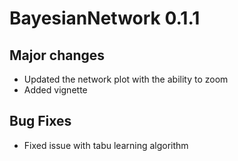 # BayesianNetwork 0.1.1

## Major changes

* Updated the network plot with the ability to zoom
* Added vignette

## Bug Fixes

* Fixed issue with tabu learning algorithm

